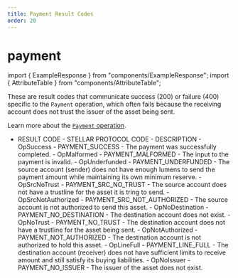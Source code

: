 ```yaml
---
title: Payment Result Codes
order: 20
---
```


# payment

import { ExampleResponse } from "components/ExampleResponse"; import { AttributeTable } from "components/AttributeTable";

These are result codes that communicate success \(200\) or failure \(400\) specific to the `Payment` operation, which often fails because the receiving account does not trust the issuer of the asset being sent.

Learn more about the [`Payment` operation](../../../../start/list-of-operations.md#payment).

 - RESULT CODE - STELLAR PROTOCOL CODE - DESCRIPTION - OpSuccess - PAYMENT\_SUCCESS - The payment was successfully completed. - OpMalformed - PAYMENT\_MALFORMED - The input to the payment is invalid. - OpUnderfunded - PAYMENT\_UNDERFUNDED - The source account \(sender\) does not have enough lumens to send the payment amount while maintaining its own minimum reserve. - OpSrcNoTrust - PAYMENT\_SRC\_NO\_TRUST - The source account does not have a trustline for the asset it is tring to send. - OpSrcNotAuthorized - PAYMENT\_SRC\_NOT\_AUTHORIZED - The source account is not authorized to send this asset. - OpNoDestination - PAYMENT\_NO\_DESTINATION - The destination account does not exist. - OpNoTrust - PAYMENT\_NO\_TRUST - The destination account does not have a trustline for the asset being sent. - OpNotAuthorized - PAYMENT\_NOT\_AUTHORIZED - The destination account is not authorized to hold this asset. - OpLineFull - PAYMENT\_LINE\_FULL - The destination account \(receiver\) does not have sufficient limits to receive amount and still satisfy its buying liabilities. - OpNoIssuer - PAYMENT\_NO\_ISSUER - The issuer of the asset does not exist.

